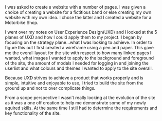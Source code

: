 I was asked to create a website with a number of pages.
I was given a choice of creating a website for a fictitious band or else creating
my own website with my own idea. I chose the latter and I created a website for 
a Motorbike Shop. 

I went over my notes on User Experience Design(UXD) and I looked at the 5 planes 
of UXD and how I could apply them to my project. 
I began by focusing on the strategy plane...what I was looking to achieve.
In order to figure this out I first created a wireframe using a pen and paper. 
This gave me the overall layout for the site with respect to how many linked 
pages I wanted, what images I wanted to apply to the background and foreground 
of the site, the amount of modals I needed for logging in and joining the userlist
and what colours and themes I wanted to apply to the site overall. 


Because UXD strives to achieve a product that works properly and is simple, 
intuitive and enjoyable to use, I tried to build the site from the ground up and 
not to over complicate things.

From a scope perspective I wasn't really looking at the evolution of the site as
it was a one off creation to help me demonstrate some of my newly aquired skills.
At the same time I still had to determine the requirements and key functionality
of the site. 
